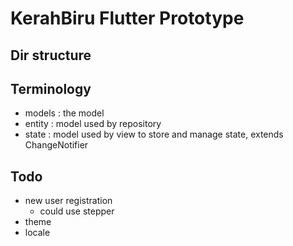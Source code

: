 # KerahBiru Flutter Prototype

## Dir structure

## Terminology
- models : the model
- entity : model used by repository
- state :  model used by view to store and manage state, extends ChangeNotifier


## Todo
- new user registration
    - could use stepper
- theme
- locale
